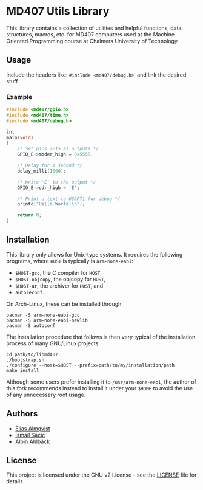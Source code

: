# MD407 Utils Library

This library contains a collection of utilities and helpful functions, data
structures, macros, etc. for MD407 computers used at the Machine Oriented
Programming course at Chalmers University of Technology.


## Usage

Include the headers like: `#include <md407/debug.h>`, and link the desired stuff.

### Example
```c
#include <md407/gpio.h>
#include <md407/time.h>
#include <md407/debug.h>

int
main(void)
{
    /* Set pins 7-15 as outputs */
    GPIO_E->moder_high = 0x5555;

    /* Delay for 1 second */
    delay_milli(1000);

    /* Write 'E' to the output */
    GPIO_E->odr_high = 'E';

    /* Print a text to USART1 for debug */
    printc("Hello World!\n");

    return 0;
}
```


## Installation

This library only allows for Unix-type systems. It requires the following
programs, where `HOST` is typically is `arm-none-eabi`:

- `$HOST-gcc`, the C compiler for `HOST`,
- `$HOST-objcopy`, the objcopy for `HOST`,
- `$HOST-ar`, the archiver for `HOST`, and
- `autoreconf`.

On Arch-Linux, these can be installed through
```
pacman -S arm-none-eabi-gcc
pacman -S arm-none-eabi-newlib
pacman -S autoconf
```

The installation procedure that follows is then very typical of the installation
process of many GNU/Linux projects:
```
cd path/to/libmd407
./bootstrap.sh
./configure --host=$HOST --prefix=path/to/my/installation/path
make install
```

Although some users prefer installing it to `/usr/arm-none-eabi`, the author of
this fork recommends instead to install it under your `$HOME` to avoid the use
of any unnecessary root usage.


## Authors
- [Elias Almqvist](https://github.com/almqv)
- [Ismail Sacic](https://github.com/ismail424)
- Albin Ahlbäck


## License
This project is licensed under the GNU v2 License - see the [LICENSE](LICENSE) file for details
